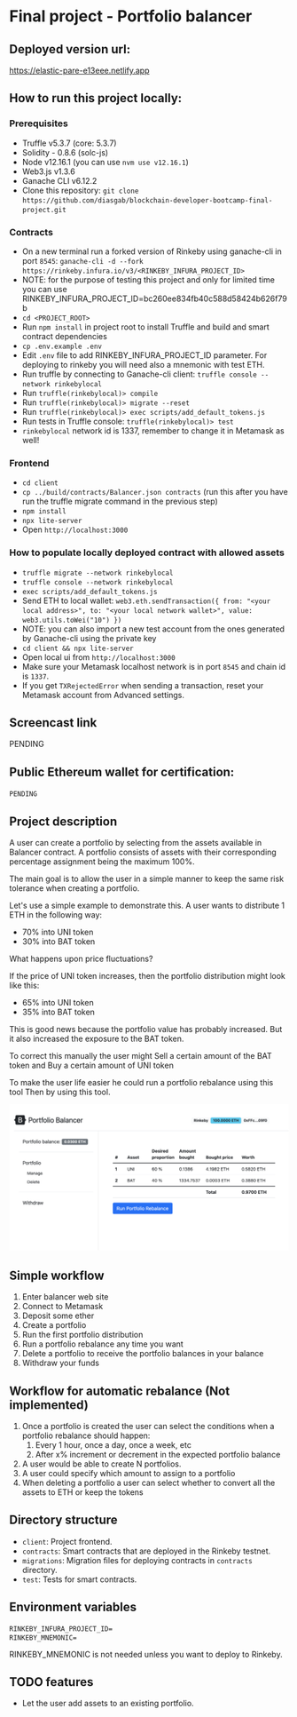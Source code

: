 # Final project - Portfolio balancer

## Deployed version url:

https://elastic-pare-e13eee.netlify.app

## How to run this project locally:

### Prerequisites

- Truffle v5.3.7 (core: 5.3.7)
- Solidity - 0.8.6 (solc-js)
- Node v12.16.1 (you can use `nvm use v12.16.1`)
- Web3.js v1.3.6
- Ganache CLI v6.12.2
- Clone this repository: `git clone https://github.com/diasgab/blockchain-developer-bootcamp-final-project.git`

### Contracts

- On a new terminal run a forked version of Rinkeby using ganache-cli in port `8545`: `ganache-cli -d --fork https://rinkeby.infura.io/v3/<RINKEBY_INFURA_PROJECT_ID>`
- NOTE: for the purpose of testing this project and only for limited time you can use RINKEBY_INFURA_PROJECT_ID=bc260ee834fb40c588d58424b626f79b
- `cd <PROJECT_ROOT>`
- Run `npm install` in project root to install Truffle and build and smart contract dependencies
- `cp .env.example .env`
- Edit `.env` file to add RINKEBY_INFURA_PROJECT_ID parameter. For deploying to rinkeby you will need also a mnemonic with test ETH.
- Run truffle by connecting to Ganache-cli client: `truffle console --network rinkebylocal`
- Run `truffle(rinkebylocal)> compile`
- Run `truffle(rinkebylocal)> migrate --reset`
- Run `truffle(rinkebylocal)> exec scripts/add_default_tokens.js`
- Run tests in Truffle console: `truffle(rinkebylocal)> test`
- `rinkebylocal` network id is 1337, remember to change it in Metamask as well!

### Frontend

- `cd client`
- `cp ../build/contracts/Balancer.json contracts` (run this after you have run the truffle migrate command in the previous step)
- `npm install`
- `npx lite-server`
- Open `http://localhost:3000`

### How to populate locally deployed contract with allowed assets

- `truffle migrate --network rinkebylocal`
- `truffle console --network rinkebylocal`
- `exec scripts/add_default_tokens.js`
- Send ETH to local wallet: `web3.eth.sendTransaction({ from: "<your local address>", to: "<your local network wallet>", value: web3.utils.toWei("10") })`
- NOTE: you can also import a new test account from the ones generated by Ganache-cli using the private key
- `cd client && npx lite-server`
- Open local ui from `http://localhost:3000`
- Make sure your Metamask localhost network is in port `8545` and chain id is `1337`.
- If you get `TXRejectedError` when sending a transaction, reset your Metamask account from Advanced settings.

## Screencast link

PENDING

## Public Ethereum wallet for certification:

`PENDING`

## Project description

A user can create a portfolio by selecting from the assets available in Balancer contract. A portfolio consists of assets with their corresponding percentage assignment being the maximum 100%.

The main goal is to allow the user in a simple manner to keep the same risk tolerance when creating a portfolio.

Let's use a simple example to demonstrate this. A user wants to distribute 1 ETH in the following way:
- 70% into UNI token
- 30% into BAT token

What happens upon price fluctuations?

If the price of UNI token increases, then the portfolio distribution might look like this:
- 65% into UNI token
- 35% into BAT token

This is good news because the portfolio value has probably increased. But it also increased the exposure to the BAT token.

To correct this manually the user might Sell a certain amount of the BAT token and Buy a certain amount of UNI token

To make the user life easier he could run a portfolio rebalance using this tool Then by using this tool.

![MainScreen](./docs/images/main_screen.png)

## Simple workflow

1. Enter balancer web site
2. Connect to Metamask
3. Deposit some ether
4. Create a portfolio
5. Run the first portfolio distribution
6. Run a portfolio rebalance any time you want
7. Delete a portfolio to receive the portfolio balances in your balance
8. Withdraw your funds

## Workflow for automatic rebalance (Not implemented)

1. Once a portfolio is created the user can select the conditions when a portfolio rebalance should happen:
   1. Every 1 hour, once a day, once a week, etc
   2. After x% increment or decrement in the expected portfolio balance
2. A user would be able to create N portfolios.
3. A user could specify which amount to assign to a portfolio
4. When deleting a portfolio a user can select whether to convert all the assets to ETH or keep the tokens

## Directory structure

- `client`: Project frontend.
- `contracts`: Smart contracts that are deployed in the Rinkeby testnet.
- `migrations`: Migration files for deploying contracts in `contracts` directory.
- `test`: Tests for smart contracts.

## Environment variables

```
RINKEBY_INFURA_PROJECT_ID=
RINKEBY_MNEMONIC=
```
RINKEBY_MNEMONIC is not needed unless you want to deploy to Rinkeby.

## TODO features

- Let the user add assets to an existing portfolio.